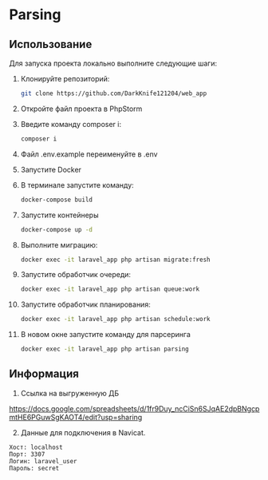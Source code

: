 # Parsing

## Использование

Для запуска проекта локально выполните следующие шаги:

1. Клонируйте репозиторий:
   ```bash
   git clone https://github.com/DarkKnife121204/web_app
   ```
   
2. Откройте файл проекта в PhpStorm

3. Введите команду composer i:
    ```bash
   composer i
   ```
   
4. Файл .env.example переименуйте в .env
5. Запустите Docker
6. В терминале запустите команду:
    ```bash
    docker-compose build
    ```
7. Запустите контейнеры
    ```bash
    docker-compose up -d
    ```
8. Выполните миграцию:
    ```bash
    docker exec -it laravel_app php artisan migrate:fresh
    ```
9. Запустите обработчик очереди:
    ```bash
    docker exec -it laravel_app php artisan queue:work
    ```
10. Запустите обработчик планирования:
    ```bash
    docker exec -it laravel_app php artisan schedule:work
    ```
11. В новом окне запустите команду для парсеринга 
    ```bash
    docker exec -it laravel_app php artisan parsing
    ```
## Информация

1. Ссылка на выгруженную ДБ

https://docs.google.com/spreadsheets/d/1fr9Duy_ncCiSn6SJqAE2dpBNgcpmtHE6PGuwSgKAOT4/edit?usp=sharing

2. Данные для подключения в Navicat.
```
Хост: localhost
Порт: 3307
Логин: laravel_user
Пароль: secret
```
